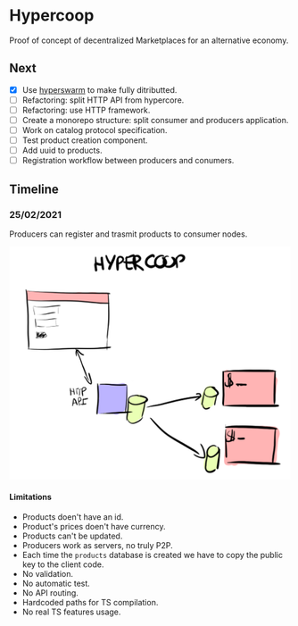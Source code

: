 # Hypercoop

Proof of concept of decentralized Marketplaces for an alternative economy.

## Next

- [x] Use [hyperswarm](https://github.com/hyperswarm/hyperswarm) to make fully ditributted.
- [ ] Refactoring: split HTTP API from hypercore.
- [ ] Refactoring: use HTTP framework.
- [ ] Create a monorepo structure: split consumer and producers application.
- [ ] Work on catalog protocol specification.
- [ ] Test product creation component.
- [ ] Add uuid to products.
- [ ] Registration workflow between producers and conumers.

## Timeline

### 25/02/2021

Producers can register and trasmit products to consumer nodes.

![Product creation](/doc/img/hypercoop-20210225.png)

#### Limitations

- Products doen't have an id.
- Product's prices doen't have currency.
- Products can't be updated.
- Producers work as servers, no truly P2P.
- Each time the `products` database is created we have to copy the public key to the client code.
- No validation.
- No automatic test.
- No API routing.
- Hardcoded paths for TS compilation.
- No real TS features usage.